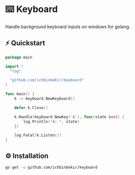 # ⌨️ Keyboard

Handle background keyboard inputs on windows for golang.

## ⚡️ Quickstart

```go
package main

import (
  "log"

  "github.com/ichbinbekir/keyboard"
)

func main() {
	k := keyboard.NewKeyboard()

	defer k.Close()

	k.Handle(keyboard.NewKey('A'), func(state bool) {
		log.Println("A: ", state)
	})

	log.Fatal(k.Listen())
}

```

## ⚙️ Installation

```bash
go get -u github.com/ichbinbekir/keyboard
```
